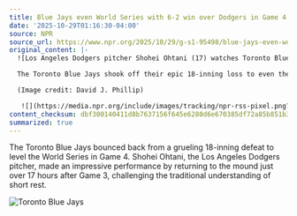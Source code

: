 ```yaml
---
title: Blue Jays even World Series with 6-2 win over Dodgers in Game 4
date: '2025-10-29T01:16:30-04:00'
source: NPR
source_url: https://www.npr.org/2025/10/29/g-s1-95498/blue-jays-even-world-series-game-4
original_content: |-
  ![Los Angeles Dodgers pitcher Shohei Ohtani (17) watches Toronto Blue Jays](https://npr.brightspotcdn.com/dims3/default/strip/false/crop/3393x2262+0+0/resize/3393x2262!/?url=http%3A%2F%2Fnpr-brightspot.s3.amazonaws.com%2F93%2F0d%2F8f3ccc3f4021bd6f3ee608afa6d3%2Fap25302037770184.jpg)

  The Toronto Blue Jays shook off their epic 18-inning loss to even the World Series in Game 4. Ohtani redefined the concept of short rest by taking the mound just more than 17 hours after Game 3.

  (Image credit: David J. Phillip)

   ![](https://media.npr.org/include/images/tracking/npr-rss-pixel.png?story=g-s1-95498)
content_checksum: dbf300140411d8b7637156f645e6280d6e670385df72a85b851b3b2e5f3ff9a9
summarized: true
---
```


The Toronto Blue Jays bounced back from a grueling 18-inning defeat to level the World Series in Game 4. Shohei Ohtani, the Los Angeles Dodgers pitcher, made an impressive performance by returning to the mound just over 17 hours after Game 3, challenging the traditional understanding of short rest.

![Toronto Blue Jays](https://npr.brightspotcdn.com/dims3/default/strip/false/crop/3393x2262+0+0/resize/3393x2262!/?url=http%3A%2F%2Fnpr-brightspot.s3.amazonaws.com%2F93%2F0d%2F8f3ccc3f4021bd6f3ee608afa6d3%2Fap25302037770184.jpg)